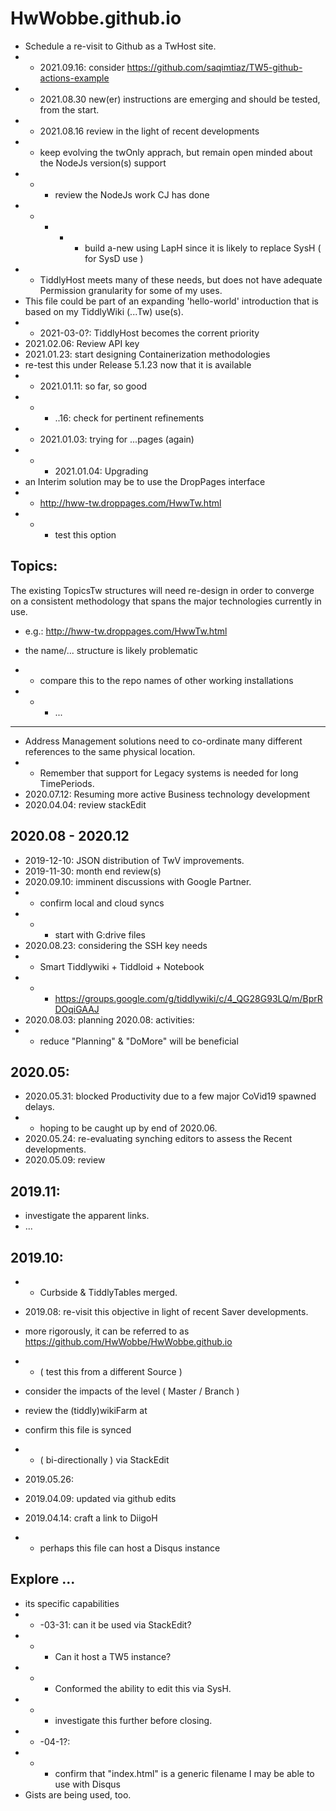 # HwWobbe.github.io
* Schedule a re-visit to Github as a TwHost site.
* * 2021.09.16: consider https://github.com/saqimtiaz/TW5-github-actions-example
* * 2021.08.30 new(er) instructions are emerging and should be tested, from the start.
* * 2021.08.16 review in the light of recent developments
* * keep evolving the twOnly apprach, but remain open minded about the NodeJs version(s) support 
* * * review the NodeJs work CJ has done
* * * * * build a-new using LapH since it is likely to replace SysH ( for SysD use )
* * TiddlyHost meets many of these needs, but does not have adequate Permission granularity for some of my uses. 
* This file could be part of an expanding 'hello-world' introduction that is based on my TiddlyWiki (...Tw) use(s).
* * 2021-03-0?: TiddlyHost becomes the corrent priority
* 2021.02.06: Review API key
* 2021.01.23: start designing Containerization methodologies
* re-test this under Release 5.1.23 now that it is available
* * 2021.01.11: so far, so good
* * * ..16: check for pertinent refinements
* * 2021.01.03: trying for ...pages (again)
* * * 2021.01.04: Upgrading
* an Interim solution may be to use the DropPages interface
* *  http://hww-tw.droppages.com/HwwTw.html
* * * test this option

## Topics:
The existing TopicsTw structures will need re-design in order to converge on a consistent methodology that spans the major technologies currently in use.
* e.g.: http://hww-tw.droppages.com/HwwTw.html

* the name/... structure is likely problematic
* * compare this to the repo names of other working installations
* * * ...

----

* Address Management solutions need to co-ordinate many different references to the same physical location.
* * Remember that support for Legacy systems is needed for long TimePeriods.
* 2020.07.12: Resuming more active Business technology development
* 2020.04.04: review stackEdit

## 2020.08 - 2020.12
* 2019-12-10: JSON distribution of TwV improvements.
* 2019-11-30: month end review(s)
* 2020.09.10: imminent discussions with Google Partner.
* * confirm local and cloud syncs
* * * start with G:drive files
* 2020.08.23: considering the SSH key needs
* * Smart Tiddlywiki + Tiddloid + Notebook
* * * https://groups.google.com/g/tiddlywiki/c/4_QG28G93LQ/m/BprRDOqiGAAJ
* 2020.08.03: planning 2020.08: activities:
* * reduce "Planning" & "DoMore" will be beneficial

## 2020.05:
* 2020.05.31: blocked Productivity due to a few major CoVid19 spawned delays.
* * hoping to be caught up by end of 2020.06.
* 2020.05.24: re-evaluating synching editors to assess the Recent developments.
* 2020.05.09: review 

## 2019.11:
* investigate the apparent links.
* ...

## 2019.10:
* * Curbside & TiddlyTables merged.

* 2019.08: re-visit this objective in light of recent Saver developments.
* more rigorously, it can be referred to as https://github.com/HwWobbe/HwWobbe.github.io
* * ( test this from a different Source )
* consider the impacts of the level  ( Master / Branch )
* review the (tiddly)wikiFarm at 
* confirm this file is synced 
* * ( bi-directionally ) via StackEdit
* 2019.05.26: 
* 2019.04.09: updated via github edits
* 2019.04.14: craft a link to DiigoH
* * perhaps this file can host a Disqus instance


## Explore ...

* its specific capabilities
* * -03-31: can it be used via StackEdit?
* * * Can it host a TW5 instance?
* * * Conformed the ability to edit this via SysH.
* * * investigate this further before closing.
* * -04-1?:
* * * confirm that "index.html" is a generic filename I may be able to use with Disqus
* Gists are being used, too.
